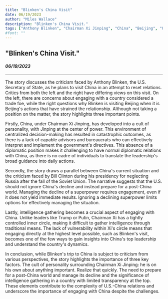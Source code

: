 ```yaml
---
title: "Blinken's China Visit"
date: 06/19/2023
author: "Miles Wallace"
description: "Blinken's China Visit."
tags: ["Anthony Blinken", "Chairman Xi Jinping", "China", "Beijing", "United States", "Trump", "Putin",  ]
#font: ""
---
```

## "Blinken's China Visit."
#### _06/19/2023_ 
____
The story discusses the criticism faced by Anthony Blinken, the U.S. Secretary of State, as he plans to visit China in an attempt to reset relations. Critics from both the left and the right have differing views on this visit. On the left, there are concerns about engaging with a country considered a trade foe, while the right questions why Blinken is visiting Beijing when it is Beijing's actions that have strained the relationship. Although not taking a position on the matter, the story highlights three important points.

Firstly, China, under Chairman Xi Jinping, has developed into a cult of personality, with Jinping at the center of power. This environment of centralized decision-making has resulted in catastrophic outcomes, as there is a lack of capable advisors and bureaucrats who can effectively interpret and implement the government's directives. This absence of a diplomatic position makes it challenging to have normal diplomatic relations with China, as there is no cadre of individuals to translate the leadership's broad guidance into daily actions.

Secondly, the story draws a parallel between China's current situation and the criticism faced by Bill Clinton during his presidency for neglecting Russia after the fall of the Soviet Union. The narrative suggests that the U.S. should not ignore China's decline and instead prepare for a post-China world. Managing the decline of a superpower requires engagement, even if it does not yield immediate results. Ignoring a declining superpower limits options for effectively managing the situation.

Lastly, intelligence gathering becomes a crucial aspect of engaging with China. Unlike leaders like Trump or Putin, Chairman Xi has a tightly controlled inner circle, making it difficult to gather intelligence through traditional means. The lack of vulnerability within Xi's circle means that engaging directly at the highest level possible, such as Blinken's visit, becomes one of the few ways to gain insights into China's top leadership and understand the country's dynamics.

In conclusion, while Blinken's trip to China is subject to criticism from various perspectives, the story highlights the importance of three key factors. The cult of personality surrounding Chairman Xi Jinping: he is on his own about anything important. Realize that quickly. The need to prepare for a post-China world and manage its decline and the significance of intelligence gathering in a country with limited transparency at the top. These elements contribute to the complexity of U.S.-China relations and underscore the importance of engaging with China despite the challenges.